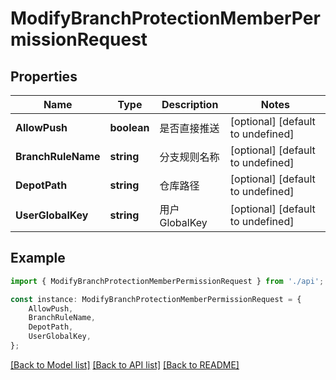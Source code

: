 # ModifyBranchProtectionMemberPermissionRequest


## Properties

Name | Type | Description | Notes
------------ | ------------- | ------------- | -------------
**AllowPush** | **boolean** | 是否直接推送 | [optional] [default to undefined]
**BranchRuleName** | **string** | 分支规则名称 | [optional] [default to undefined]
**DepotPath** | **string** | 仓库路径 | [optional] [default to undefined]
**UserGlobalKey** | **string** | 用户GlobalKey | [optional] [default to undefined]

## Example

```typescript
import { ModifyBranchProtectionMemberPermissionRequest } from './api';

const instance: ModifyBranchProtectionMemberPermissionRequest = {
    AllowPush,
    BranchRuleName,
    DepotPath,
    UserGlobalKey,
};
```

[[Back to Model list]](../README.md#documentation-for-models) [[Back to API list]](../README.md#documentation-for-api-endpoints) [[Back to README]](../README.md)
